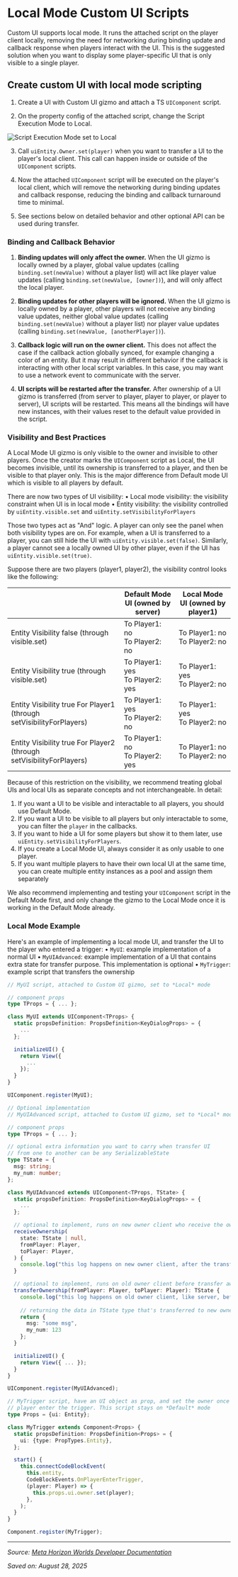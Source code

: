 # Local Mode Custom UI Scripts

Custom UI supports local mode. It runs the attached script on the player client locally, removing the need for networking during binding update and callback response when players interact with the UI. This is the suggested solution when you want to display some player-specific UI that is only visible to a single player.

## Create custom UI with local mode scripting

1. Create a UI with Custom UI gizmo and attach a TS `UIComponent` script.

2. On the property config of the attached script, change the Script Execution Mode to Local.

![Script Execution Mode set to Local](https://scontent-hou1-1.xx.fbcdn.net/v/t39.2365-6/452746133_512510251286931_7919200572529233140_n.png?_nc_cat=101&ccb=1-7&_nc_sid=e280be&_nc_ohc=8GkiyvdqNqMQ7kNvwHVtiC8&_nc_oc=AdlvteEiPhGo8znztl0NgN-kaoFMTD-0rPFsjC7sbxRQ9i_FVWXDgEGB37fBgmk_21w&_nc_zt=14&_nc_ht=scontent-hou1-1.xx&_nc_gid=rAib5CfwNtmM0D8eipZKEw&oh=00_AfVLa2y)

3. Call `uiEntity.Owner.set(player)` when you want to transfer a UI to the player's local client. This call can happen inside or outside of the `UIComponent` scripts.

4. Now the attached `UIComponent` script will be executed on the player's local client, which will remove the networking during binding updates and callback response, reducing the binding and callback turnaround time to minimal.

5. See sections below on detailed behavior and other optional API can be used during transfer.

### Binding and Callback Behavior

1. **Binding updates will only affect the owner.** When the UI gizmo is locally owned by a player, global value updates (calling `binding.set(newValue)` without a player list) will act like player value updates (calling `binding.set(newValue, [owner])`), and will only affect the local player.

2. **Binding updates for other players will be ignored.** When the UI gizmo is locally owned by a player, other players will not receive any binding value updates, neither global value updates (calling `binding.set(newValue)` without a player list) nor player value updates (calling `binding.set(newValue, [anotherPlayer])`).

3. **Callback logic will run on the owner client.** This does not affect the case if the callback action globally synced, for example changing a color of an entity. But it may result in different behavior if the callback is interacting with other local script variables. In this case, you may want to use a network event to communicate with the server.

4. **UI scripts will be restarted after the transfer.** After ownership of a UI gizmo is transferred (from server to player, player to player, or player to server), UI scripts will be restarted. This means all the bindings will have new instances, with their values reset to the default value provided in the script.

### Visibility and Best Practices

A Local Mode UI gizmo is only visible to the owner and invisible to other players. Once the creator marks the `UIComponent` script as Local, the UI becomes invisible, until its ownership is transferred to a player, and then be visible to that player only. This is the major difference from Default mode UI which is visible to all players by default.

There are now two types of UI visibility:
• Local mode visibility: the visibility constraint when UI is in local mode
• Entity visibility: the visibility controlled by `uiEntity.visible.set` and `uiEntity.setVisibilityForPlayers`

Those two types act as "And" logic. A player can only see the panel when both visibility types are on. For example, when a UI is transferred to a player, you can still hide the UI with `uiEntity.visible.set(false)`. Similarly, a player cannot see a locally owned UI by other player, even if the UI has `uiEntity.visible.set(true)`.

Suppose there are two players (player1, player2), the visibility control looks like the following:

| | Default Mode UI (owned by server) | Local Mode UI (owned by player1) |
|---|---|---|
| Entity Visibility false (through visible.set) | To Player1: no<br>To Player2: no | To Player1: no<br>To Player2: no |
| Entity Visibility true (through visible.set) | To Player1: yes<br>To Player2: yes | To Player1: yes<br>To Player2: no |
| Entity Visibility true For Player1 (through setVisibilityForPlayers) | To Player1: yes<br>To Player2: no | To Player1: yes<br>To Player2: no |
| Entity Visibility true For Player2 (through setVisibilityForPlayers) | To Player1: no<br>To Player2: yes | To Player1: no<br>To Player2: no |

Because of this restriction on the visibility, we recommend treating global UIs and local UIs as separate concepts and not interchangeable. In detail:

1. If you want a UI to be visible and interactable to all players, you should use Default Mode.
2. If you want a UI to be visible to all players but only interactable to some, you can filter the `player` in the callbacks.
3. If you want to hide a UI for some players but show it to them later, use `uiEntity.setVisibilityForPlayers`.
4. If you create a Local Mode UI, always consider it as only usable to one player.
5. If you want multiple players to have their own local UI at the same time, you can create multiple entity instances as a pool and assign them separately

We also recommend implementing and testing your `UIComponent` script in the Default Mode first, and only change the gizmo to the Local Mode once it is working in the Default Mode already.

### Local Mode Example

Here's an example of implementing a local mode UI, and transfer the UI to the player who entered a trigger:
• `MyUI`: example implementation of a normal UI
• `MyUIAdvanced`: example implementation of a UI that contains extra state for transfer purpose. This implementation is optional
• `MyTrigger`: example script that transfers the ownership

```typescript
// MyUI script, attached to Custom UI gizmo, set to *Local* mode

// component props
type TProps = { ... };

class MyUI extends UIComponent<TProps> {
  static propsDefinition: PropsDefinition<KeyDialogProps> = {
    ...
  };

  initializeUI() {
    return View({
      ...
    });
  }
}

UIComponent.register(MyUI);
```

```typescript
// Optional implementation
// MyUIAdvanced script, attached to Custom UI gizmo, set to *Local* mode

// component props
type TProps = { ... };

// optional extra information you want to carry when transfer UI
// from one to another can be any SerializableState
type TState = {
  msg: string;
  my_num: number;
};

class MyUIAdvanced extends UIComponent<TProps, TState> {
  static propsDefinition: PropsDefinition<KeyDialogProps> = {
    ...
  };

  // optional to implement, runs on new owner client who receive the ownership
  receiveOwnership(
    state: TState | null,
    fromPlayer: Player,
    toPlayer: Player,
  ) {
    console.log("this log happens on new owner client, after the transfer", state);
  }

  // optional to implement, runs on old owner client before transfer away ownership
  transferOwnership(fromPlayer: Player, toPlayer: Player): TState {
    console.log("this log happens on old owner client, like server, before the transfer");
    
    // returning the data in TState type that's transferred to new owner
    return {
      msg: "some msg",
      my_num: 123
    };
  }

  initializeUI() {
    return View({ ... });
  }
}

UIComponent.register(MyUIAdvanced);
```

```typescript
// MyTrigger script, have an UI object as prop, and set the owner once a
// player enter the trigger. This script stays on *Default* mode
type Props = {ui: Entity};

class MyTrigger extends Component<Props> {
  static propsDefinition: PropsDefinition<Props> = {
    ui: {type: PropTypes.Entity},
  };

  start() {
    this.connectCodeBlockEvent(
      this.entity,
      CodeBlockEvents.OnPlayerEnterTrigger,
      (player: Player) => {
        this.props.ui.owner.set(player);
      },
    );
  }
}

Component.register(MyTrigger);
```

---

*Source: [Meta Horizon Worlds Developer Documentation](https://developers.meta.com/horizon-worlds/learn/documentation/desktop-editor/custom-ui/local-mode-custom-ui-scripts)*

*Saved on: August 28, 2025*
